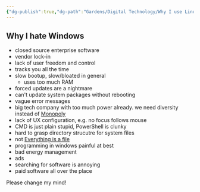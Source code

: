 ```yaml
---
{"dg-publish":true,"dg-path":"Gardens/Digital Technology/Why I use Linux.md","permalink":"/gardens/digital-technology/why-i-use-linux/","noteIcon":"1","created":"","updated":""}
---
```




## Why I hate Windows
- closed source enterprise software
- vendor lock-in
- lack of user freedom and control
- tracks you all the time
- slow bootup, slow/bloated in general
	- uses too much RAM
- forced updates are a nightmare
- can't update system packages without rebooting
- vague error messages
- big tech company with too much power already. we need diversity instead of [Monopoly](https://en.wikipedia.org/wiki/Monopoly)
- lack of UX configuration, e.g. no focus follows mouse
- CMD is just plain stupid, PowerShell is clunky
- hard to grasp directory strucutre for system files
- not [Everything is a file](https://en.wikipedia.org/wiki/Everything_is_a_file)
- programming in windows painful at best
- bad energy management
- ads
- searching for software is annoying
- paid software all over the place

Please change my mind!